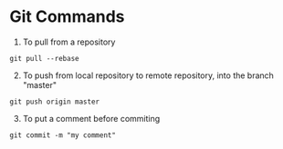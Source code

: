 # Git Commands

1. To pull from a repository

```
git pull --rebase
```

2. To push from local repository to remote repository, into the branch "master"

```
git push origin master
```

3. To put a comment before commiting

```
git commit -m "my comment"
```
